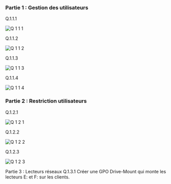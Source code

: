   ### Partie 1 : Gestion des utilisateurs  

Q.1.1.1 

![Q 1 1 1](https://github.com/user-attachments/assets/b8535ba2-a36f-44c6-ba3b-570b91c64a5b)



Q.1.1.2 

![Q 1 1 2](https://github.com/user-attachments/assets/a36e81b5-e476-473d-89e9-27e2fafa0996)



Q.1.1.3 

![Q 1 1 3](https://github.com/user-attachments/assets/472a221d-26ca-40c8-8175-eae9f88a41fb)


Q.1.1.4 

![Q 1 1 4 ](https://github.com/user-attachments/assets/b1d6b632-688a-4bd7-a999-57e0a5123725)



 ### Partie 2 : Restriction utilisateurs  
 
Q.1.2.1 

![Q 1 2 1](https://github.com/user-attachments/assets/878704cd-a824-4e1a-bc1f-76916bfd4653)





Q.1.2.2 

![Q 1 2 2](https://github.com/user-attachments/assets/0a8e321d-231f-42fb-a600-d32746c4d62d)



Q.1.2.3 


![Q 1 2 3](https://github.com/user-attachments/assets/f6063864-bf48-4e00-bf04-afdadef9fbc4)


Partie 3 : Lecteurs réseaux
Q.1.3.1 Créer une GPO Drive-Mount qui monte les lecteurs E: et F: sur les clients.
